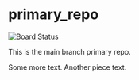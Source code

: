 # primary_repo

[![Board Status](https://dev.azure.com/mtirionDevOpsGithub/19fcec18-c2ba-40b4-a272-3a943fdb86c9/3503bee1-94a6-426d-bb6c-57d004fa4f7e/_apis/work/boardbadge/31847cf3-f624-405e-9908-4466a2934479)](https://dev.azure.com/mtirionDevOpsGithub/19fcec18-c2ba-40b4-a272-3a943fdb86c9/_boards/board/t/3503bee1-94a6-426d-bb6c-57d004fa4f7e/Microsoft.RequirementCategory)

This is the main branch primary repo.

Some more text. Another piece text.
